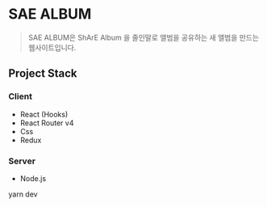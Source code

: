 SAE ALBUM
=========

> SAE ALBUM은 ShArE Album 을 줄인말로 앨범을 공유하는 새 앨범을 만드는 웹사이트입니다.

Project Stack
-------------
### Client
* React (Hooks)
* React Router v4
* Css
* Redux

### Server
* Node.js


yarn dev
